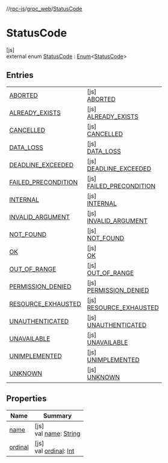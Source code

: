//[rpc-js](../../../index.md)/[grpc_web](../index.md)/[StatusCode](index.md)

# StatusCode

[js]\
external enum [StatusCode](index.md) : [Enum](https://kotlinlang.org/api/latest/jvm/stdlib/kotlin/-enum/index.html)&lt;[StatusCode](index.md)&gt;

## Entries

| | |
|---|---|
| [ABORTED](-a-b-o-r-t-e-d/index.md) | [js]<br>[ABORTED](-a-b-o-r-t-e-d/index.md) |
| [ALREADY_EXISTS](-a-l-r-e-a-d-y_-e-x-i-s-t-s/index.md) | [js]<br>[ALREADY_EXISTS](-a-l-r-e-a-d-y_-e-x-i-s-t-s/index.md) |
| [CANCELLED](-c-a-n-c-e-l-l-e-d/index.md) | [js]<br>[CANCELLED](-c-a-n-c-e-l-l-e-d/index.md) |
| [DATA_LOSS](-d-a-t-a_-l-o-s-s/index.md) | [js]<br>[DATA_LOSS](-d-a-t-a_-l-o-s-s/index.md) |
| [DEADLINE_EXCEEDED](-d-e-a-d-l-i-n-e_-e-x-c-e-e-d-e-d/index.md) | [js]<br>[DEADLINE_EXCEEDED](-d-e-a-d-l-i-n-e_-e-x-c-e-e-d-e-d/index.md) |
| [FAILED_PRECONDITION](-f-a-i-l-e-d_-p-r-e-c-o-n-d-i-t-i-o-n/index.md) | [js]<br>[FAILED_PRECONDITION](-f-a-i-l-e-d_-p-r-e-c-o-n-d-i-t-i-o-n/index.md) |
| [INTERNAL](-i-n-t-e-r-n-a-l/index.md) | [js]<br>[INTERNAL](-i-n-t-e-r-n-a-l/index.md) |
| [INVALID_ARGUMENT](-i-n-v-a-l-i-d_-a-r-g-u-m-e-n-t/index.md) | [js]<br>[INVALID_ARGUMENT](-i-n-v-a-l-i-d_-a-r-g-u-m-e-n-t/index.md) |
| [NOT_FOUND](-n-o-t_-f-o-u-n-d/index.md) | [js]<br>[NOT_FOUND](-n-o-t_-f-o-u-n-d/index.md) |
| [OK](-o-k/index.md) | [js]<br>[OK](-o-k/index.md) |
| [OUT_OF_RANGE](-o-u-t_-o-f_-r-a-n-g-e/index.md) | [js]<br>[OUT_OF_RANGE](-o-u-t_-o-f_-r-a-n-g-e/index.md) |
| [PERMISSION_DENIED](-p-e-r-m-i-s-s-i-o-n_-d-e-n-i-e-d/index.md) | [js]<br>[PERMISSION_DENIED](-p-e-r-m-i-s-s-i-o-n_-d-e-n-i-e-d/index.md) |
| [RESOURCE_EXHAUSTED](-r-e-s-o-u-r-c-e_-e-x-h-a-u-s-t-e-d/index.md) | [js]<br>[RESOURCE_EXHAUSTED](-r-e-s-o-u-r-c-e_-e-x-h-a-u-s-t-e-d/index.md) |
| [UNAUTHENTICATED](-u-n-a-u-t-h-e-n-t-i-c-a-t-e-d/index.md) | [js]<br>[UNAUTHENTICATED](-u-n-a-u-t-h-e-n-t-i-c-a-t-e-d/index.md) |
| [UNAVAILABLE](-u-n-a-v-a-i-l-a-b-l-e/index.md) | [js]<br>[UNAVAILABLE](-u-n-a-v-a-i-l-a-b-l-e/index.md) |
| [UNIMPLEMENTED](-u-n-i-m-p-l-e-m-e-n-t-e-d/index.md) | [js]<br>[UNIMPLEMENTED](-u-n-i-m-p-l-e-m-e-n-t-e-d/index.md) |
| [UNKNOWN](-u-n-k-n-o-w-n/index.md) | [js]<br>[UNKNOWN](-u-n-k-n-o-w-n/index.md) |

## Properties

| Name | Summary |
|---|---|
| [name](-u-n-k-n-o-w-n/index.md#-372974862%2FProperties%2F854961009) | [js]<br>val [name](-u-n-k-n-o-w-n/index.md#-372974862%2FProperties%2F854961009): [String](https://kotlinlang.org/api/latest/jvm/stdlib/kotlin/-string/index.html) |
| [ordinal](-u-n-k-n-o-w-n/index.md#-739389684%2FProperties%2F854961009) | [js]<br>val [ordinal](-u-n-k-n-o-w-n/index.md#-739389684%2FProperties%2F854961009): [Int](https://kotlinlang.org/api/latest/jvm/stdlib/kotlin/-int/index.html) |
